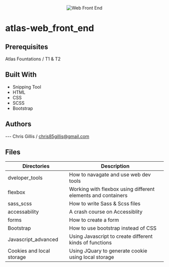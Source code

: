 <div align="center">
  <img src="https://capsule-render.vercel.app/api?type=waving&height=300&color=gradient&text=Web%20Front%20End&fontColor=FFFFFF" alt="Web Front End"/>
</div>

# atlas-web_front_end

## Prerequisites

Atlas Fountations / T1 & T2

## Built With

- Snipping Tool
- HTML
- CSS
- SCSS
- Bootstrap

## Authors

--- Chris Gillis / chris85gillis@gmail.com

## Files

| Directories                              | Description                                                       |
| ---------------------------------------- | ----------------------------------------------------------------- |
| dveloper_tools                           | How to navagate and use web dev tools                             |
| flexbox                                  | Working with flexbox using different elements and containers      |
| sass_scss                                | How to write Sass & Scss files                                    |
| accessability                            | A crash course on Accessiblity                                    |
| forms                                    | How to create a form                                              |
| Bootstrap                                | How to use bootstrap instead of CSS                               |
| Javascript_advanced                      | Using Javascript to create different kinds of functions           |
| Cookies and local storage                | Using JQuary to generate cookie using local storage               |
